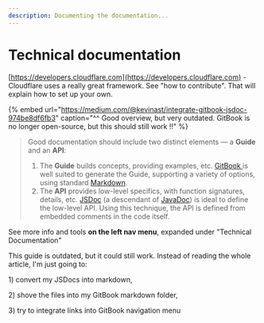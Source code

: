 ```yaml
---
description: Documenting the documentation...
---
```


# Technical documentation

[https://developers.cloudflare.com](https://developers.cloudflare.com) - Cloudflare uses a really great framework. See "how to contribute". That will explain how to set up your own.

{% embed url="https://medium.com/@kevinast/integrate-gitbook-jsdoc-974be8df6fb3" caption="^^ Good overview, but very outdated. GitBook is no longer open-source, but this should still work !!" %}

> Good documentation should include two distinct elements — a **Guide** and an **API**:
>
> 1. The **Guide** builds concepts, providing examples, etc. [GitBook ](https://github.com/GitbookIO/gitbook)is well suited to generate the Guide, supporting a variety of options, using standard [Markdown](https://en.wikipedia.org/wiki/Markdown).
> 2. The **API** provides low-level specifics, with function signatures, details, etc. [JSDoc](http://usejsdoc.org/) \(a descendant of [JavaDoc](https://en.wikipedia.org/wiki/Javadoc)\) is ideal to define the low-level API. Using this technique, the API is defined from embedded comments in the code itself.

See more info and tools **on the left nav menu**, expanded under "Technical Documentation"

This guide is outdated, but it could still work. Instead of reading the whole article, I'm just going to: 

1\) convert my JSDocs into markdown, 

2\) shove the files into my GitBook markdown folder,

3\) try to integrate links into GitBook navigation menu

